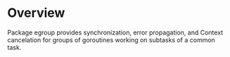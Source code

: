 # Overview

Package egroup provides synchronization, error propagation, and Context cancelation for groups of goroutines working on subtasks of a common task.